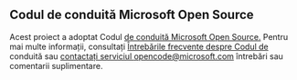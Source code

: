 ## <a name="microsoft-open-source-code-of-conduct"></a>Codul de conduită Microsoft Open Source
Acest proiect a adoptat Codul [de conduită Microsoft Open Source.](https://opensource.microsoft.com/codeofconduct/)
Pentru mai multe informații, consultați [Întrebările frecvente despre Codul de](https://opensource.microsoft.com/codeofconduct/faq/) conduită sau [contactați serviciul opencode@microsoft.com](mailto:opencode@microsoft.com) întrebări sau comentarii suplimentare.
